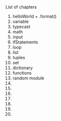 List of chapters

1. helloWorld + .format()
2. variable
3. typecast
4. math
5. input
6. ifStatements
7. loop
8. list
9. tuples
10. set
11. dictionary
12. functions
13. random module
14. 
15. 
16. 
17. 
18. 
19. 
20. 